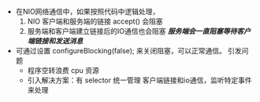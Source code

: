 - 在NIO网络通信中，如果按照代码中逻辑处理，
    1. NIO 客户端和服务端的链接 accept() 会阻塞
    2. 服务端和客户端建立链接后的IO通信也会阻塞
  ***服务端会一直阻塞等待客户端链接和发送消息***
- 可通过设置 configureBlocking(false); 来关闭阻塞，可以正常通信。 引发问题
    - 程序空转浪费 cpu 资源
    - 引入解决方案：有 selector 统一管理 客户端链接和io通信，监听特定事件来处理 